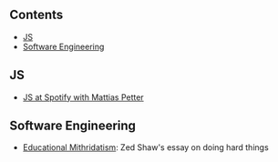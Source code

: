 ## Contents

- [JS](#js)
- [Software Engineering](#software-engineering)


## JS
- [JS at Spotify with Mattias Petter](https://softwareengineeringdaily.com/2015/08/01/javascript-at-spotify-with-mattias-petter-johansson/)


## Software Engineering
- [Educational Mithridatism](https://zedshaw.com/2015/09/14/educational-mithridatism/): Zed Shaw's essay on doing hard things

